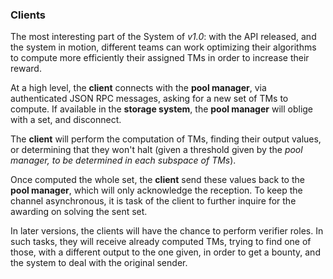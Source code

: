 ### Clients

The most interesting part of the System of *v1.0*: with the API released, and
the system in motion, different teams can work optimizing their algorithms to
compute more efficiently their assigned TMs in order to increase their reward.

At a high level, the **client** connects with the **pool manager**, via
authenticated JSON RPC messages, asking for a
new set of TMs to compute. If available in the **storage system**, the **pool
manager** will oblige with a set, and disconnect.

The **client** will perform the computation of TMs, finding their output values,
or determining that they won't halt (given a threshold given by the *pool
manager, to be determined in each subspace of TMs*).

Once computed the whole set, the **client** send these values back to the **pool
manager**, which will only acknowledge the reception. To keep the channel
asynchronous, it is task of the client to further inquire for the awarding on
solving the sent set.

In later versions, the clients will have the chance to perform verifier roles.
In such tasks, they will receive already computed TMs, trying to find one of
those, with a different output to the one given, in order to get a bounty, and
the system to deal with the original sender.